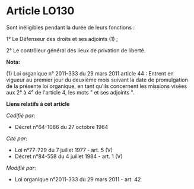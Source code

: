 # Article LO130

Sont inéligibles pendant la durée de leurs fonctions : 

1° Le Défenseur des droits et ses adjoints (1) ; 

2° Le contrôleur général des lieux de privation de liberté.

**Nota:**

(1) Loi organique n° 2011-333 du 29 mars 2011 article 44 : Entrent en vigueur au premier jour du deuxième mois suivant la
date de promulgation de la présente loi organique, en tant qu'ils concernent les missions visées aux 2° à 4° de l'article 4,
les mots " et ses adjoints ".

**Liens relatifs à cet article**

_Codifié par_:

  - Décret n°64-1086 du 27 octobre 1964

_Cité par_:

  - Loi n°77-729 du 7 juillet 1977 - art. 5 (V)
  - Décret n°84-558 du 4 juillet 1984 - art. 1 (V)

_Modifié par_:

  - Loi organique n°2011-333 du 29 mars 2011 - art. 42
